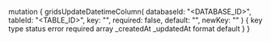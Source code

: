 mutation {
    gridsUpdateDatetimeColumn(
        databaseId: "<DATABASE_ID>",
        tableId: "<TABLE_ID>",
        key: "",
        required: false,
        default: "",
        newKey: ""
    ) {
        key
        type
        status
        error
        required
        array
        _createdAt
        _updatedAt
        format
        default
    }
}

